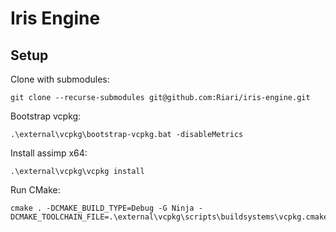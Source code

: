 # Iris Engine

## Setup

Clone with submodules:

```
git clone --recurse-submodules git@github.com:Riari/iris-engine.git
```

Bootstrap vcpkg:

```
.\external\vcpkg\bootstrap-vcpkg.bat -disableMetrics
```

Install assimp x64:

```
.\external\vcpkg\vcpkg install
```

Run CMake:

```
cmake . -DCMAKE_BUILD_TYPE=Debug -G Ninja -DCMAKE_TOOLCHAIN_FILE=.\external\vcpkg\scripts\buildsystems\vcpkg.cmake
```